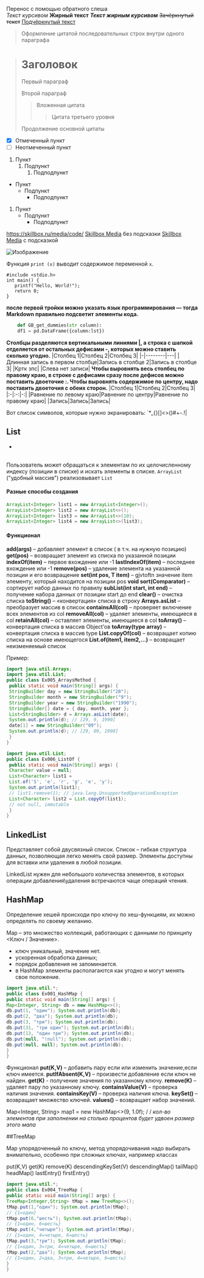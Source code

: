 Перенос с помощью обратного слеша\
*Текст курсивом*
**Жирный текст**
***Текст жирным курсивом***
~~Зачёркнутый текст~~
<u>Подчёркнутый текст</u>

> Оформление цитатой
последовательных строк
внутри одного параграфа

> # Заголовок
> Первый параграф
>
> Второй параграф
>
> > Вложенная цитата
> > > Цитата третьего уровня
>
> Продолжение основной цитаты

- [x] Отмеченный пункт
- [ ] Неотмеченный пункт

1. Пункт
	1. Подпункт
		1. Подподпункт

- Пункт
	- Подпункт
		- Подподпункт


1. Пункт
	- Подпункт
		* Подподпункт


<https://skillbox.ru/media/code/>
[Skillbox Media](https://skillbox.ru/media/) без подсказки
[Skillbox Media](https://skillbox.ru/media/ "Всплывающая подсказка") с подсказкой

![Изображение](https://upload.wikimedia.org/wikipedia/commons/thumb/4/48/Markdown-mark.svg/1920px-Markdown-mark.svg.png "Логотип Markdown")





Функция `print (x)` выводит содержимое переменной ```x```.
```с
#include <stdio.h>
int main() {
   printf("Hello, World!");
   return 0;
}
```
**после первой тройки можно указать язык программирования — тогда Markdown правильно подсветит элементы кода.**

```python
	def GB_get_dummies(str column):
    df1 = pd.DataFrame({column:lst})
```
**Столбцы разделяются вертикальными линиями |, а строка с шапкой отделяется от остальных дефисами -, которых можно ставить сколько угодно.**
|Столбец 1|Столбец 2|Столбец 3|
|-|--------|---|
|Длинная запись в первом столбце|Запись в столбце 2|Запись в столбце 3|
|Кртк зпс| |Слева нет записи|
**Чтобы выровнять весь столбец по правому краю, в строке с дефисами сразу после дефисов можно поставить двоеточие :. Чтобы выровнять содержимое по центру, надо поставить двоеточия с обеих сторон.**
|Столбец 1|Столбец 2|Столбец 3|
|:-|:-:|-:|
|Равнение по левому краю|Равнение по центру|Равнение по правому краю|
|Запись|Запись|Запись|

Вот список символов, которые нужно экранировать: \`\*\_\{\}\[\]\<\>\(\)\#\+\-\.\!\|



## List
-
\
Пользователь может обращаться к элементам по их целочисленному индексу (позиции в списке) и искать элементы в списке.
`ArrayList` ("удобный массив") реализовывает `List`
#### Разные способы создания
```java
ArrayList<Integer> list1 = new ArrayList<Integer>();
ArrayList<Integer> list2 = new ArrayList<>();
ArrayList<Integer> list3 = new ArrayList<>(10);
ArrayList<Integer> list4 = new ArrayList<>(list3);
```
#### Функционал

**add(args)** – добавляет элемент в список ( в т.ч. на нужную позицию)
**get(pos)** – возвращает элемент из списка по указанной позиции
**indexOf(item)** – первое вхождение или -1
**lastIndexOf(item)** – последнее вхождение или -1
**remove(pos)** – удаление элемента на указанной позиции и его возвращение
**set(int pos, T item)** – gjvtoftn значение item элементу, который находится
на позиции pos
**void sort(Comparator)** – сортирует набор данных по правилу
**subList(int start, int end)** – получение набора данных от позиции start до end
**clear()** – очистка списка
**toString()** – «конвертация» списка в строку
**Arrays.asList** – преобразует массив в список
**containsAll(col)** – проверяет включение всех элементов из col
**removeAll(col)** – удаляет элементы, имеющиеся в col
**retainAll(col)** – оставляет элементы, имеющиеся в col
**toArray()** – конвертация списка в массив Object’ов
**toArray(type array)** – конвертация списка в массив type
**List.copyOf(col)** – возвращает копию списка на основе имеющегося
**List.of(item1, item2,...)** – возвращает неизменяемый список

Пример:
```java
import java.util.Arrays;
import java.util.List;
public class Ex005_ArraysMethod {
 public static void main(String[] args) {
 StringBuilder day = new StringBuilder("28");
 StringBuilder month = new StringBuilder("9");
 StringBuilder year = new StringBuilder("1990");
 StringBuilder[] date = { day, month, year };
 List<StringBuilder> d = Arrays.asList(date);
 System.out.println(d); // [29, 9, 1990]
 date[1] = new StringBuilder("09");
 System.out.println(d); // [29, 09, 1990]
 }
}
```

```java
import java.util.List;
public class Ex006_ListOf {
 public static void main(String[] args) {
 Character value = null;
 List<Character> list1 =
 List.of('S', 'e', 'r', 'g', 'e', 'y');
 System.out.println(list1);
 // list1.remove(1); // java.lang.UnsupportedOperationException
 List<Character> list2 = List.copyOf(list1);
 // not null, immutable
 }
}
```


## LinkedList

Представляет собой двусвязный список.
Список – гибкая структура данных, позволяющая легко менять свой
размер. Элементы доступны для вставки или удаления в любой позиции.


LinkedList нужен для небольшого количества
элементов, в которых операции добавления\удаления
встречаются чаще операций чтения.


## HashMap

Определение хешей происходи про ключу по хеш-функциям, их можно определять по своему желанию.

Map – это множество коллекций, работающих с данными
по принципу <Ключ / Значение>. 
- ключ уникальный, значение нет.
- ускоренная обработка данных;
- порядок добавления не запоминается.
- в HashMap элементы располагаются как угодно и могут
менять свое положение.

```java
import java.util.*;
public class Ex001_HashMap {
public static void main(String[] args) {
Map<Integer, String> db = new HashMap<>();
db.put(1, "один"); System.out.println(db);
db.put(2, "два"); System.out.println(db);
db.put(3, "три"); System.out.println(db);
db.put(31, "три один"); System.out.println(db);
db.put(13, "один три"); System.out.println(db);
db.put(null, "!null"); System.out.println(db);
db.put(null, null); System.out.println(db);
}
}
```

Функционал
**put(K,V)** – добавить пару если или изменить значение,если ключ имеется.
**putIfAbsent(K,V)** – произвести добавление если ключ не найден.
**get(K)** - получение значения по указанному ключу.
**remove(K)** – удаляет пару по указанному ключу.
**containsValue(V)** – проверка наличия значения.
**containsKey(V)** – проверка наличия ключа.
**keySet()** – возвращает множество ключей.
**values()** – возвращает набор значений.

Map<Integer, String> map1 = new HashMap<>(9, 1.0f);
                                          /   /
                          *кол-во элементов*   *при заполнении на столько процентов*
                                             *будет удвоен размер этого мапа*


##TreeMap

Map упорядоченный по ключу, метод упорядочивания надо выбирать внимательно, особенно при сложных ключах, например классах

put(K,V) get(K) remove(K) descendingKeySet(V)
descendingMap() tailMap() headMap() lastEntry() firstEntry()
```java
import java.util.*;
public class Ex004_TreeMap {
public static void main(String[] args) {
TreeMap<Integer,String> tMap = new TreeMap<>();
tMap.put(1,"один"); System.out.println(tMap);
// {1=один}
tMap.put(6,"шесть"); System.out.println(tMap);
// {1=один, 6=шесть}
tMap.put(4,"четыре"); System.out.println(tMap);
// {1=один, 4=четыре, 6=шесть}
tMap.put(3,"три"); System.out.println(tMap);
// {1=один, 3=три, 4=четыре, 6=шесть}
tMap.put(2,"два"); System.out.println(tMap);
// {1=один, 2=два, 3=три, 4=четыре, 6=шесть}
}
}
```



